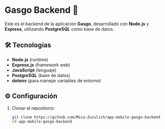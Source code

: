 # Gasgo Backend 🚀

Este es el backend de la aplicación **Gasgo**, desarrollado con **Node.js** y **Express**, utilizando **PostgreSQL** como base de datos.

## 🛠️ Tecnologías
- **Node.js** (runtime)
- **Express.js** (framework web)
- **JavaScript** (lenguaje)
- **PostgreSQL** (base de datos)
- **dotenv** (para manejar variables de entorno)

## ⚙️ Configuración

1. Clonar el repositorio:
   ```bash
   git clone https://github.com/Mica-Zuzulich/app-mobile-gasgo-backend.git
   cd app-mobile-gasgo-backend
